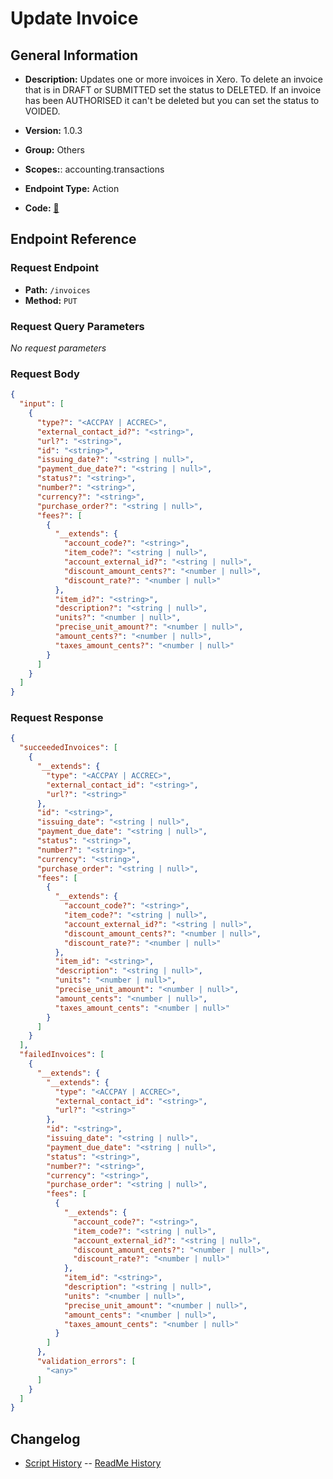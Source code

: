 # Update Invoice

## General Information

- **Description:** Updates one or more invoices in Xero. To delete an invoice
that is in DRAFT or SUBMITTED set the status to DELETED. If an
invoice has been AUTHORISED it can't be deleted but you can set
the status to VOIDED.

- **Version:** 1.0.3
- **Group:** Others
- **Scopes:**: accounting.transactions
- **Endpoint Type:** Action
- **Code:** [🔗](https://github.com/NangoHQ/integration-templates/tree/main/integrations/xero/actions/update-invoice.ts)

## Endpoint Reference

### Request Endpoint

- **Path:** `/invoices`
- **Method:** `PUT`

### Request Query Parameters

_No request parameters_

### Request Body

```json
{
  "input": [
    {
      "type?": "<ACCPAY | ACCREC>",
      "external_contact_id?": "<string>",
      "url?": "<string>",
      "id": "<string>",
      "issuing_date?": "<string | null>",
      "payment_due_date?": "<string | null>",
      "status?": "<string>",
      "number?": "<string>",
      "currency?": "<string>",
      "purchase_order?": "<string | null>",
      "fees?": [
        {
          "__extends": {
            "account_code?": "<string>",
            "item_code?": "<string | null>",
            "account_external_id?": "<string | null>",
            "discount_amount_cents?": "<number | null>",
            "discount_rate?": "<number | null>"
          },
          "item_id?": "<string>",
          "description?": "<string | null>",
          "units?": "<number | null>",
          "precise_unit_amount?": "<number | null>",
          "amount_cents?": "<number | null>",
          "taxes_amount_cents?": "<number | null>"
        }
      ]
    }
  ]
}
```

### Request Response

```json
{
  "succeededInvoices": [
    {
      "__extends": {
        "type": "<ACCPAY | ACCREC>",
        "external_contact_id": "<string>",
        "url?": "<string>"
      },
      "id": "<string>",
      "issuing_date": "<string | null>",
      "payment_due_date": "<string | null>",
      "status": "<string>",
      "number?": "<string>",
      "currency": "<string>",
      "purchase_order": "<string | null>",
      "fees": [
        {
          "__extends": {
            "account_code?": "<string>",
            "item_code?": "<string | null>",
            "account_external_id?": "<string | null>",
            "discount_amount_cents?": "<number | null>",
            "discount_rate?": "<number | null>"
          },
          "item_id": "<string>",
          "description": "<string | null>",
          "units": "<number | null>",
          "precise_unit_amount": "<number | null>",
          "amount_cents": "<number | null>",
          "taxes_amount_cents": "<number | null>"
        }
      ]
    }
  ],
  "failedInvoices": [
    {
      "__extends": {
        "__extends": {
          "type": "<ACCPAY | ACCREC>",
          "external_contact_id": "<string>",
          "url?": "<string>"
        },
        "id": "<string>",
        "issuing_date": "<string | null>",
        "payment_due_date": "<string | null>",
        "status": "<string>",
        "number?": "<string>",
        "currency": "<string>",
        "purchase_order": "<string | null>",
        "fees": [
          {
            "__extends": {
              "account_code?": "<string>",
              "item_code?": "<string | null>",
              "account_external_id?": "<string | null>",
              "discount_amount_cents?": "<number | null>",
              "discount_rate?": "<number | null>"
            },
            "item_id": "<string>",
            "description": "<string | null>",
            "units": "<number | null>",
            "precise_unit_amount": "<number | null>",
            "amount_cents": "<number | null>",
            "taxes_amount_cents": "<number | null>"
          }
        ]
      },
      "validation_errors": [
        "<any>"
      ]
    }
  ]
}
```

## Changelog

- [Script History](https://github.com/NangoHQ/integration-templates/commits/main/integrations/xero/actions/update-invoice.ts)
-- [ReadMe History](https://github.com/NangoHQ/integration-templates/commits/main/integrations/xero/actions/update-invoice.md)
